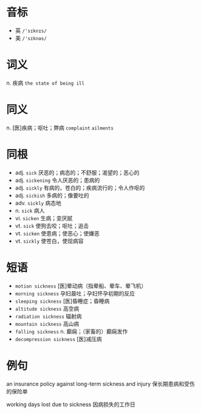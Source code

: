 # 音标

- 英 `/'sɪknɪs/`
- 美 `/'sɪknəs/`

# 词义

n. 疾病
`the state of being ill`

# 同义

n. [医]疾病；呕吐；弊病
`complaint` `ailments`

# 同根

- adj. `sick` 厌恶的；病态的；不舒服；渴望的；恶心的
- adj. `sickening` 令人厌恶的；患病的
- adj. `sickly` 有病的，苍白的；疾病流行的；令人作呕的
- adj. `sickish` 多病的；像要吐的
- adv. `sickly` 病态地
- n. `sick` 病人
- vi. `sicken` 生病；变厌腻
- vt. `sick` 使狗去咬；呕吐；追击
- vt. `sicken` 使患病；使恶心；使嫌恶
- vt. `sickly` 使苍白，使现病容

# 短语

- `motion sickness` [医]晕动病（指晕船、晕车、晕飞机）
- `morning sickness` 孕妇晨吐；孕妇怀孕初期的反应
- `sleeping sickness` [医]昏睡症；昏睡病
- `altitude sickness` 高空病
- `radiation sickness` 辐射病
- `mountain sickness` 高山病
- `falling sickness` n. 癫痫；（家畜的）癫痫发作
- `decompression sickness` [医]减压病

# 例句

an insurance policy against long-term sickness and injury
保长期患病和受伤的保险单

working days lost due to sickness
因病损失的工作日


